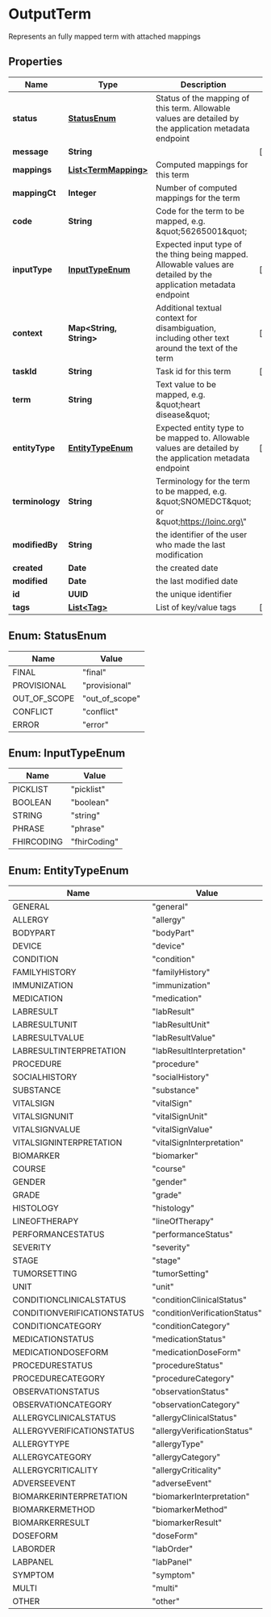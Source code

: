 

# OutputTerm

Represents an fully mapped term with attached mappings

## Properties

| Name | Type | Description | Notes |
|------------ | ------------- | ------------- | -------------|
|**status** | [**StatusEnum**](#StatusEnum) | Status of the mapping of this term.  Allowable values are detailed by the application metadata endpoint |  |
|**message** | **String** |  |  [optional] |
|**mappings** | [**List&lt;TermMapping&gt;**](TermMapping.md) | Computed mappings for this term |  |
|**mappingCt** | **Integer** | Number of computed mappings for the term |  |
|**code** | **String** | Code for the term to be mapped, e.g. \&quot;56265001\&quot; |  |
|**inputType** | [**InputTypeEnum**](#InputTypeEnum) | Expected input type of the thing being mapped.  Allowable values are detailed by the application metadata endpoint |  [optional] |
|**context** | **Map&lt;String, String&gt;** | Additional textual context for disambiguation, including other text around the text of the term |  [optional] |
|**taskId** | **String** | Task id for this term |  [optional] |
|**term** | **String** | Text value to be mapped, e.g. \&quot;heart disease\&quot; |  |
|**entityType** | [**EntityTypeEnum**](#EntityTypeEnum) | Expected entity type to be mapped to.  Allowable values are detailed by the application metadata endpoint |  [optional] |
|**terminology** | **String** | Terminology for the term to be mapped, e.g. \&quot;SNOMEDCT\&quot; or \&quot;https://loinc.org\&quot; |  |
|**modifiedBy** | **String** | the identifier of the user who made the last modification |  |
|**created** | **Date** | the created date |  |
|**modified** | **Date** | the last modified date |  |
|**id** | **UUID** | the unique identifier |  |
|**tags** | [**List&lt;Tag&gt;**](Tag.md) | List of key/value tags |  [optional] |



## Enum: StatusEnum

| Name | Value |
|---- | -----|
| FINAL | &quot;final&quot; |
| PROVISIONAL | &quot;provisional&quot; |
| OUT_OF_SCOPE | &quot;out_of_scope&quot; |
| CONFLICT | &quot;conflict&quot; |
| ERROR | &quot;error&quot; |



## Enum: InputTypeEnum

| Name | Value |
|---- | -----|
| PICKLIST | &quot;picklist&quot; |
| BOOLEAN | &quot;boolean&quot; |
| STRING | &quot;string&quot; |
| PHRASE | &quot;phrase&quot; |
| FHIRCODING | &quot;fhirCoding&quot; |



## Enum: EntityTypeEnum

| Name | Value |
|---- | -----|
| GENERAL | &quot;general&quot; |
| ALLERGY | &quot;allergy&quot; |
| BODYPART | &quot;bodyPart&quot; |
| DEVICE | &quot;device&quot; |
| CONDITION | &quot;condition&quot; |
| FAMILYHISTORY | &quot;familyHistory&quot; |
| IMMUNIZATION | &quot;immunization&quot; |
| MEDICATION | &quot;medication&quot; |
| LABRESULT | &quot;labResult&quot; |
| LABRESULTUNIT | &quot;labResultUnit&quot; |
| LABRESULTVALUE | &quot;labResultValue&quot; |
| LABRESULTINTERPRETATION | &quot;labResultInterpretation&quot; |
| PROCEDURE | &quot;procedure&quot; |
| SOCIALHISTORY | &quot;socialHistory&quot; |
| SUBSTANCE | &quot;substance&quot; |
| VITALSIGN | &quot;vitalSign&quot; |
| VITALSIGNUNIT | &quot;vitalSignUnit&quot; |
| VITALSIGNVALUE | &quot;vitalSignValue&quot; |
| VITALSIGNINTERPRETATION | &quot;vitalSignInterpretation&quot; |
| BIOMARKER | &quot;biomarker&quot; |
| COURSE | &quot;course&quot; |
| GENDER | &quot;gender&quot; |
| GRADE | &quot;grade&quot; |
| HISTOLOGY | &quot;histology&quot; |
| LINEOFTHERAPY | &quot;lineOfTherapy&quot; |
| PERFORMANCESTATUS | &quot;performanceStatus&quot; |
| SEVERITY | &quot;severity&quot; |
| STAGE | &quot;stage&quot; |
| TUMORSETTING | &quot;tumorSetting&quot; |
| UNIT | &quot;unit&quot; |
| CONDITIONCLINICALSTATUS | &quot;conditionClinicalStatus&quot; |
| CONDITIONVERIFICATIONSTATUS | &quot;conditionVerificationStatus&quot; |
| CONDITIONCATEGORY | &quot;conditionCategory&quot; |
| MEDICATIONSTATUS | &quot;medicationStatus&quot; |
| MEDICATIONDOSEFORM | &quot;medicationDoseForm&quot; |
| PROCEDURESTATUS | &quot;procedureStatus&quot; |
| PROCEDURECATEGORY | &quot;procedureCategory&quot; |
| OBSERVATIONSTATUS | &quot;observationStatus&quot; |
| OBSERVATIONCATEGORY | &quot;observationCategory&quot; |
| ALLERGYCLINICALSTATUS | &quot;allergyClinicalStatus&quot; |
| ALLERGYVERIFICATIONSTATUS | &quot;allergyVerificationStatus&quot; |
| ALLERGYTYPE | &quot;allergyType&quot; |
| ALLERGYCATEGORY | &quot;allergyCategory&quot; |
| ALLERGYCRITICALITY | &quot;allergyCriticality&quot; |
| ADVERSEEVENT | &quot;adverseEvent&quot; |
| BIOMARKERINTERPRETATION | &quot;biomarkerInterpretation&quot; |
| BIOMARKERMETHOD | &quot;biomarkerMethod&quot; |
| BIOMARKERRESULT | &quot;biomarkerResult&quot; |
| DOSEFORM | &quot;doseForm&quot; |
| LABORDER | &quot;labOrder&quot; |
| LABPANEL | &quot;labPanel&quot; |
| SYMPTOM | &quot;symptom&quot; |
| MULTI | &quot;multi&quot; |
| OTHER | &quot;other&quot; |



